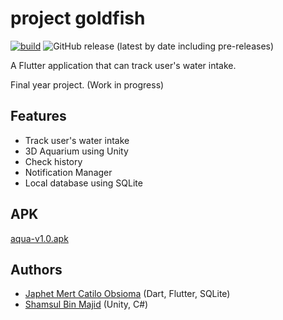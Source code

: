 # project goldfish
[![build](https://github.com/japhetobsioma/goldfish/actions/workflows/analyze_and_build.yml/badge.svg)](https://github.com/japhetobsioma/goldfish/actions/workflows/analyze_and_build.yml)
![GitHub release (latest by date including pre-releases)](https://img.shields.io/github/v/release/japhetobsioma/goldfish?include_prereleases)

A Flutter application that can track user's water intake.

Final year project. (Work in progress)

## Features

* Track user's water intake
* 3D Aquarium using Unity
* Check history
* Notification Manager
* Local database using SQLite

## APK

[aqua-v1.0.apk](https://github.com/japhetobsioma/goldfish/releases/download/v1.0/aqua-v1.0.apk)

## Authors

* [Japhet Mert Catilo Obsioma](https://github.com/japhetobsioma) (Dart, Flutter, SQLite)
* [Shamsul Bin Majid](https://github.com/ShmslMjd) (Unity, C#)
